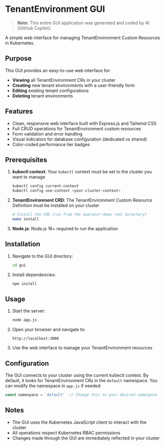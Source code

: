 # TenantEnvironment GUI

> **Note**: This entire GUI application was generated and coded by AI (GitHub Copilot).

A simple web interface for managing TenantEnvironment Custom Resources in Kubernetes.

## Purpose

This GUI provides an easy-to-use web interface for:
- **Viewing** all TenantEnvironment CRs in your cluster
- **Creating** new tenant environments with a user-friendly form
- **Editing** existing tenant configurations
- **Deleting** tenant environments

## Features

- Clean, responsive web interface built with Express.js and Tailwind CSS
- Full CRUD operations for TenantEnvironment custom resources
- Form validation and error handling
- Visual indicators for database configuration (dedicated vs shared)
- Color-coded performance tier badges

## Prerequisites

1. **kubectl context**: Your `kubectl` context must be set to the cluster you want to manage
   ```bash
   kubectl config current-context
   kubectl config use-context <your-cluster-context>
   ```

2. **TenantEnvironment CRD**: The TenantEnvironment Custom Resource Definition must be installed on your cluster
   ```bash
   # Install the CRD (run from the operator-demo root directory)
   make install
   ```

3. **Node.js**: Node.js 16+ required to run the application

## Installation

1. Navigate to the GUI directory:
   ```bash
   cd gui
   ```

2. Install dependencies:
   ```bash
   npm install
   ```

## Usage

1. Start the server:
   ```bash
   node app.js
   ```

2. Open your browser and navigate to:
   ```
   http://localhost:3000
   ```

3. Use the web interface to manage your TenantEnvironment resources

## Configuration

The GUI connects to your cluster using the current kubectl context. By default, it looks for TenantEnvironment CRs in the `default` namespace. You can modify the namespace in `app.js` if needed:

```javascript
const namespace = 'default'  // Change this to your desired namespace
```

## Notes

- The GUI uses the Kubernetes JavaScript client to interact with the cluster
- All operations respect Kubernetes RBAC permissions
- Changes made through the GUI are immediately reflected in your cluster
